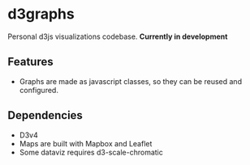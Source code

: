 # d3graphs
Personal d3js visualizations codebase. **Currently in development**

## Features
- Graphs are made as javascript classes, so they can be reused and configured.

## Dependencies
- D3v4
- Maps are built with Mapbox and Leaflet
- Some dataviz requires d3-scale-chromatic